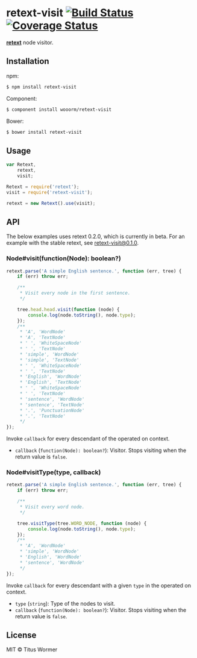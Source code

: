 # retext-visit [![Build Status](https://travis-ci.org/wooorm/retext-visit.svg?branch=master)](https://travis-ci.org/wooorm/retext-visit) [![Coverage Status](https://img.shields.io/coveralls/wooorm/retext-visit.svg)](https://coveralls.io/r/wooorm/retext-visit?branch=master)

**[retext](https://github.com/wooorm/retext "Retext")** node visitor.

## Installation

npm:
```sh
$ npm install retext-visit
```

Component:
```sh
$ component install wooorm/retext-visit
```

Bower:
```sh
$ bower install retext-visit
```

## Usage

```js
var Retext,
    retext,
    visit;

Retext = require('retext');
visit = require('retext-visit');

retext = new Retext().use(visit);
```

## API

The below examples uses retext 0.2.0, which is currently in beta. For an example with the stable retext, see [retext-visit@0.1.0](https://github.com/wooorm/retext-visit/tree/0.1.0).

### Node#visit(function(Node): boolean?)

```js
retext.parse('A simple English sentence.', function (err, tree) {
    if (err) throw err;

    /**
     * Visit every node in the first sentence.
     */

    tree.head.head.visit(function (node) {
        console.log(node.toString(), node.type);
    });
    /**
     * 'A', 'WordNode'
     * 'A', 'TextNode'
     * ' ', 'WhiteSpaceNode'
     * ' ', 'TextNode'
     * 'simple', 'WordNode'
     * 'simple', 'TextNode'
     * ' ', 'WhiteSpaceNode'
     * ' ', 'TextNode'
     * 'English', 'WordNode'
     * 'English', 'TextNode'
     * ' ', 'WhiteSpaceNode'
     * ' ', 'TextNode'
     * 'sentence', 'WordNode'
     * 'sentence', 'TextNode'
     * '.', 'PunctuationNode'
     * '.', 'TextNode'
     */
});
```

Invoke `callback` for every descendant of the operated on context.

- `callback` (`function(Node): boolean?`): Visitor. Stops visiting when the return value is `false`.

### Node#visitType(type, callback)

```js
retext.parse('A simple English sentence.', function (err, tree) {
    if (err) throw err;

    /**
     * Visit every word node.
     */

    tree.visitType(tree.WORD_NODE, function (node) {
        console.log(node.toString(), node.type);
    });
    /**
     * 'A', 'WordNode'
     * 'simple', 'WordNode'
     * 'English', 'WordNode'
     * 'sentence', 'WordNode'
     */
});
```

Invoke `callback` for every descendant with a given `type` in the operated on context.

- `type` (`string`): Type of the nodes to visit.
- `callback` (`function(Node): boolean?`): Visitor. Stops visiting when the return value is `false`.

## License

MIT © Titus Wormer
